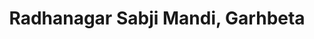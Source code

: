 ---
title: "Radhanagar Sabji Mandi, Garhbeta"
url: /garhbeta/radhanagar-sabji-mandi-garhbeta/
shop: greengrocer
---